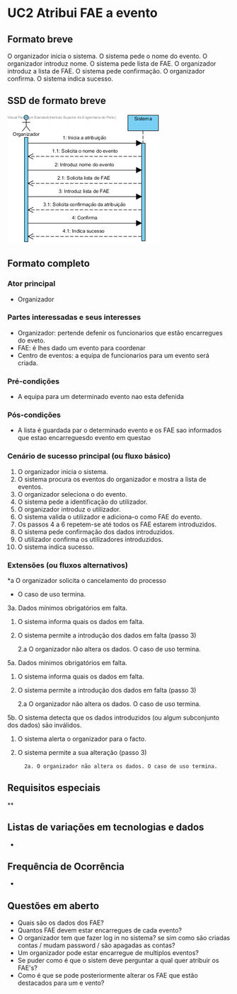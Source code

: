# UC2 Atribui FAE a evento
## Formato breve
O organizador inicia o sistema.
O sistema pede o nome do evento.
O organizador introduz nome.
O sistema pede lista de FAE.
O organizador introduz a lista de FAE.
O sistema pede confirmação.
O organizador confirma.
O sistema indica sucesso.
## SSD de formato breve
![SSD_UC2.png](../../Imagens/SSD_UC2.png)
## Formato completo

### Ator principal
* Organizador

### Partes interessadas e seus interesses
+ Organizador: pertende defenir os funcionarios que estão encarregues do eveto.
+ FAE: é lhes dado um evento para coordenar
+ Centro de eventos: a equipa de funcionarios para um evento será criada.
### Pré-condições
+ A equipa para um determinado evento nao esta defenida
### Pós-condições
* A lista é guardada par o determinado evento e os FAE sao informados que estao encarreguesdo evento em questao

### Cenário de sucesso principal (ou fluxo básico)
1. O organizador inicia o sistema.
2. O sistema procura os eventos do organizador e mostra a lista de eventos.
3. O organizador seleciona o do evento.
4. O sistema pede a identificação do utilizador.
5. O organizador introduz o utilizador.  
6. O sistema valida o utilizador e adiciona-o como FAE do evento.  
7. Os passos 4 a 6 repetem-se até todos os FAE estarem introduzidos.
8. O sistema pede confirmação dos dados introduzidos.
9. O utilizador confirma os utilizadores introduzidos.
10. O sistema indica sucesso.


### Extensões (ou fluxos alternativos)

\*a O organizador solicita o cancelamento do processo

 + O caso de uso termina.


3a. Dados mínimos obrigatórios em falta.

1. O sistema informa quais os dados em falta.
2. O sistema permite a introdução dos dados em falta (passo 3)

    2.a O organizador não altera os dados. O caso de uso termina.

5a.  Dados mínimos obrigatórios em falta.

1. O sistema informa quais os dados em falta.
2. O sistema permite a introdução dos dados em falta (passo 3)

    2.a O organizador não altera os dados. O caso de uso termina.

5b. O sistema detecta que os dados introduzidos (ou algum subconjunto dos dados) são inválidos.

1. O sistema alerta o organizador para o facto.
2. O sistema permite a sua alteração (passo 3)

         2a. O organizador não altera os dados. O caso de uso termina.

## Requisitos especiais
**
## Listas de variações em tecnologias e dados
*
## Frequência de Ocorrência
*
## Questões em aberto
+ Quais são os dados dos FAE?
+ Quantos FAE devem estar encarregues de cada evento?
+ O organizador tem que fazer log in no sistema? se sim como são criadas contas / mudam password / são apagadas as contas?
+ Um organizador pode estar encarregue de multiplos eventos?
+ Se puder como é que o sistem deve perguntar a qual quer atribuir os FAE's?
+ Como é que se pode posteriormente alterar os FAE que estão destacados para um e vento?
